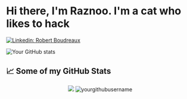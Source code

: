 # Hi there, I'm Raznoo. I'm a cat who likes to hack

[![Linkedin: Robert Boudreaux](https://img.shields.io/badge/-LinkedIn-black.svg?style=flat-square&logo=linkedin&colorB=555)](https://www.linkedin.com/in/robert-boudreaux-1620811bb/)

![Your GitHub stats](https://github-readme-stats.vercel.app/api?username=Raznoo&show_icons=true&theme=radical)

## 📈 Some of my GitHub Stats

<p align="center">
  <img src="https://github-readme-stats.vercel.app/api/top-langs/?username=Raznoo&theme=radical&hide=glsl,python" />
  <img src="https://github-readme-streak-stats.herokuapp.com/?user=Raznoo&theme=radical" alt="yourgithubusername" />
</p>